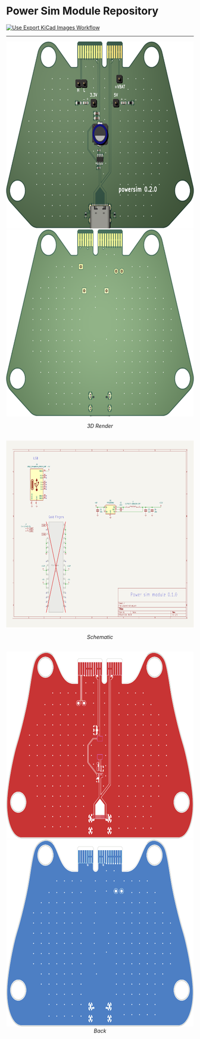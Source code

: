 # Power Sim Module Repository

[![Use Export KiCad Images Workflow](../../actions/workflows/use-export-kicad.yml/badge.svg)](../../actions/workflows/use-export-kicad.yml)

---

<div align="center">
  <div>
    <img src="images/board.front.png" alt="3D Render" height="500">
    <img src="images/board.back.png" alt="3D Render" height="500">
    <p><em>3D Render</em></p>
  </div>
  <br>

  <div>
    <img src="images/sch.svg" alt="Schematic" height="500"><br>
    <p><em>Schematic</em></p>
  </div>
  <br>
  
  <div>
    <img src="images/pcbf.png" alt="Front" height="500">
    <img src="images/pcbb.png" alt="Back" height="500"><br>
    <em>Back</em>
  </div>
</div>
